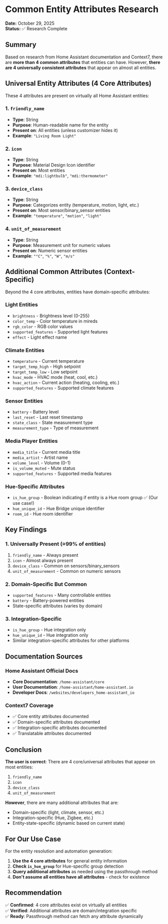 # Common Entity Attributes Research

**Date:** October 29, 2025  
**Status:** ✅ Research Complete

## Summary

Based on research from Home Assistant documentation and Context7, there are **more than 4 common attributes** that entities can have. However, **there are 4 universally consistent attributes** that appear on almost all entities.

## Universal Entity Attributes (4 Core Attributes)

These 4 attributes are present on virtually all Home Assistant entities:

### 1. `friendly_name`
- **Type**: String
- **Purpose**: Human-readable name for the entity
- **Present on**: All entities (unless customizer hides it)
- **Example**: `"Living Room Light"`

### 2. `icon`
- **Type**: String
- **Purpose**: Material Design Icon identifier
- **Present on**: Most entities
- **Example**: `"mdi:lightbulb"`, `"mdi:thermometer"`

### 3. `device_class`
- **Type**: String
- **Purpose**: Categorizes entity (temperature, motion, light, etc.)
- **Present on**: Most sensor/binary_sensor entities
- **Example**: `"temperature"`, `"motion"`, `"light"`

### 4. `unit_of_measurement`
- **Type**: String
- **Purpose**: Measurement unit for numeric values
- **Present on**: Numeric sensor entities
- **Example**: `"°C"`, `"%"`, `"W"`, `"m/s"`

## Additional Common Attributes (Context-Specific)

Beyond the 4 core attributes, entities have domain-specific attributes:

### Light Entities
- `brightness` - Brightness level (0-255)
- `color_temp` - Color temperature in mireds
- `rgb_color` - RGB color values
- `supported_features` - Supported light features
- `effect` - Light effect name

### Climate Entities
- `temperature` - Current temperature
- `target_temp_high` - High setpoint
- `target_temp_low` - Low setpoint
- `hvac_mode` - HVAC mode (heat, cool, etc.)
- `hvac_action` - Current action (heating, cooling, etc.)
- `supported_features` - Supported climate features

### Sensor Entities
- `battery` - Battery level
- `last_reset` - Last reset timestamp
- `state_class` - State measurement type
- `measurement_type` - Type of measurement

### Media Player Entities
- `media_title` - Current media title
- `media_artist` - Artist name
- `volume_level` - Volume (0-1)
- `is_volume_muted` - Mute status
- `supported_features` - Supported media features

### Hue-Specific Attributes
- `is_hue_group` - Boolean indicating if entity is a Hue room group ✅ (Our use case!)
- `hue_unique_id` - Hue Bridge unique identifier
- `room_id` - Hue room identifier

## Key Findings

### 1. Universally Present (≈99% of entities)
1. `friendly_name` - Always present
2. `icon` - Almost always present
3. `device_class` - Common on sensors/binary_sensors
4. `unit_of_measurement` - Common on numeric sensors

### 2. Domain-Specific But Common
- `supported_features` - Many controllable entities
- `battery` - Battery-powered entities
- State-specific attributes (varies by domain)

### 3. Integration-Specific
- `is_hue_group` - Hue integration only
- `hue_unique_id` - Hue integration only
- Similar integration-specific attributes for other platforms

## Documentation Sources

### Home Assistant Official Docs
- **Core Documentation**: `/home-assistant/core`
- **User Documentation**: `/home-assistant/home-assistant.io`
- **Developer Docs**: `/websites/developers_home-assistant_io`

### Context7 Coverage
- ✅ Core entity attributes documented
- ✅ Domain-specific attributes documented
- ✅ Integration-specific attributes documented
- ✅ Translatable attributes documented

## Conclusion

**The user is correct**: There are 4 core/universal attributes that appear on most entities:
1. `friendly_name`
2. `icon`
3. `device_class`
4. `unit_of_measurement`

**However**, there are many additional attributes that are:
- Domain-specific (light, climate, sensor, etc.)
- Integration-specific (Hue, Zigbee, etc.)
- Entity-state-specific (dynamic based on current state)

## For Our Use Case

For the entity resolution and automation generation:

1. **Use the 4 core attributes** for general entity information
2. **Check `is_hue_group`** for Hue-specific group detection
3. **Query additional attributes** as needed using the passthrough method
4. **Don't assume all entities have all attributes** - check for existence

## Recommendation

✅ **Confirmed**: 4 core attributes exist on virtually all entities  
✅ **Verified**: Additional attributes are domain/integration specific  
✅ **Ready**: Passthrough method can fetch any attribute dynamically  

